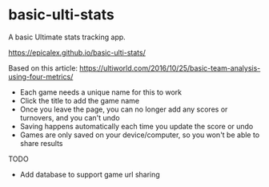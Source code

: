 # basic-ulti-stats
A basic Ultimate stats tracking app.

https://epicalex.github.io/basic-ulti-stats/

Based on this article: https://ultiworld.com/2016/10/25/basic-team-analysis-using-four-metrics/

- Each game needs a unique name for this to work
- Click the title to add the game name
- Once you leave the page, you can no longer add any scores or turnovers, and you can't undo
- Saving happens automatically each time you update the score or undo
- Games are only saved on your device/computer, so you won't be able to share results

TODO

- Add database to support game url sharing